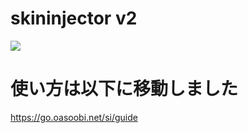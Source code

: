 # skininjector v2

<img src="https://img.shields.io/github/downloads/oasoobi/skininjector-v2/total?style=for-the-badge">

# 使い方は以下に移動しました
https://go.oasoobi.net/si/guide

